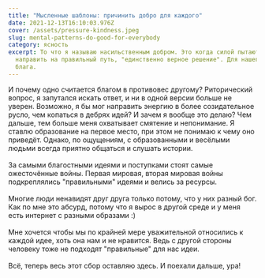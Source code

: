 ```yaml
---
title: "Мысленные шаблоны: причинить добро для каждого"
date: 2021-12-13T16:10:03.976Z
cover: /assets/pressure-kindness.jpeg
slug: mental-patterns-do-good-for-everybody
category: ясность
excerpt: То что я называю насильственным добром. Это когда силой пытаются
  направить на правильный путь, "единственно верное решение". Для нашего же
  блага.
---
```

И почему одно считается благом в противовес другому? Риторический вопрос, я запутался искать ответ, и ни в одной версии больше не уверен. Возможно, я бы мог направить энергию в более созидательное русло, чем копаться в дебрях идей? И зачем я вообще это делаю? Чем дальше, тем больше меня охватывает смятение и непонимание. Я ставлю образование на первое место, при этом не понимаю к чему оно приведёт. Однако, по ощущениям, с образованными и весёлыми людьми всегда приятно общаться и слушать истории. \
\
За самыми благостными идеями и поступками стоят самые ожесточённые войны. Первая мировая, вторая мировая войны подкреплялись "правильными" идеями и велись за ресурсы.\
\
Многие люди ненавидят друг друга только потому, что у них разный бог. Как по мне это абсурд, потому что я вырос в другой среде и у меня есть интернет с разными образами :)\
\
Мне хочется чтобы мы по крайней мере уважительной относились к каждой идее, хоть она нам и не нравится. Ведь с другой стороны человеку тоже не подходят "правильные" для нас идеи.\
\
Всё, теперь весь этот сбор оставляю здесь. И поехали дальше, ура!